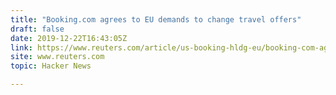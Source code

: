 ```yaml
---
title: "Booking.com agrees to EU demands to change travel offers"
draft: false
date: 2019-12-22T16:43:05Z
link: https://www.reuters.com/article/us-booking-hldg-eu/booking-com-agrees-to-change-way-it-presents-travel-offers-eu-idUSKBN1YO18C?utm_medium=RSS&utm_source=hune
site: www.reuters.com
topic: Hacker News  

---
```

